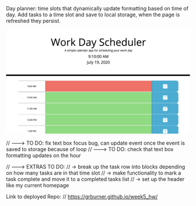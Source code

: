 Day planner: time slots that dynamically update formatting based on time of day. Add tasks to a time slot and save to local storage, when the page is refreshed they persist.

![screenshot](app_screenshot.png)

// ---> TO DO: fix text box focus bug, can update event once the event is saved to storage because of loop
// ---> TO DO: check that text box formatting updates on the hour

// ---> EXTRAS TO DO:
//      -> break up the task row into blocks depending on how many tasks are in that time slot
//      -> make functionality to mark a task complete and move it to a completed tasks list
//      -> set up the header like my current homepage

Link to deployed Repo:
// https://grburner.github.io/week5_hw/
